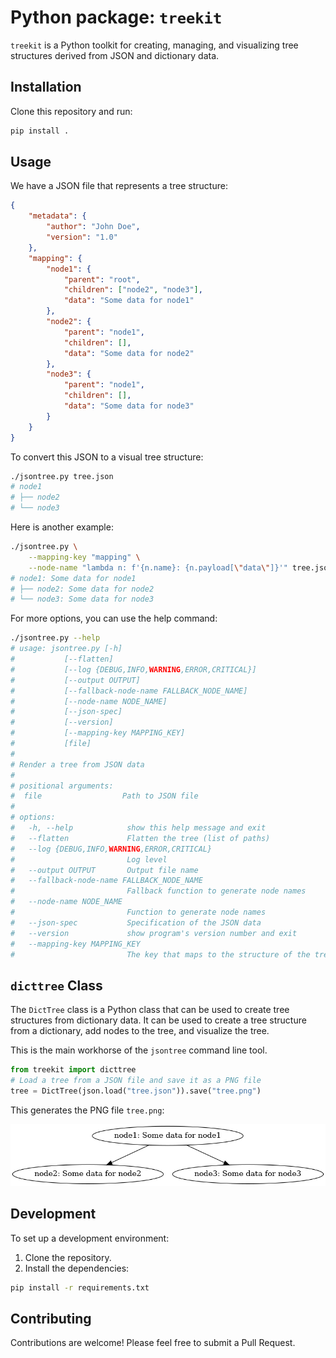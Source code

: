 # Python package: `treekit`

`treekit` is a Python toolkit for creating, managing, and visualizing tree structures derived from JSON and dictionary data.

## Installation

Clone this repository and run:

```bash
pip install .
```

## Usage

We have a JSON file that represents a tree structure:

```json
{
    "metadata": {
        "author": "John Doe",
        "version": "1.0"
    },
    "mapping": {
        "node1": {
            "parent": "root",
            "children": ["node2", "node3"],
            "data": "Some data for node1"
        },
        "node2": {
            "parent": "node1",
            "children": [],
            "data": "Some data for node2"
        },
        "node3": {
            "parent": "node1",
            "children": [],
            "data": "Some data for node3"
        }
    }
}
```

To convert this JSON to a visual tree structure:

```bash
./jsontree.py tree.json
# node1
# ├── node2
# └── node3
```

Here is another example:

```bash
./jsontree.py \
    --mapping-key "mapping" \
    --node-name "lambda n: f'{n.name}: {n.payload[\"data\"]}'" tree.json 
# node1: Some data for node1
# ├── node2: Some data for node2
# └── node3: Some data for node3
```

For more options, you can use the help command:

```bash
./jsontree.py --help
# usage: jsontree.py [-h]
#           [--flatten]
#           [--log {DEBUG,INFO,WARNING,ERROR,CRITICAL}]
#           [--output OUTPUT]
#           [--fallback-node-name FALLBACK_NODE_NAME]
#           [--node-name NODE_NAME]
#           [--json-spec]
#           [--version]
#           [--mapping-key MAPPING_KEY]
#           [file]
#
# Render a tree from JSON data
#
# positional arguments:
#  file                  Path to JSON file
#
# options:
#   -h, --help            show this help message and exit
#   --flatten             Flatten the tree (list of paths)
#   --log {DEBUG,INFO,WARNING,ERROR,CRITICAL}
#                         Log level
#   --output OUTPUT       Output file name
#   --fallback-node-name FALLBACK_NODE_NAME
#                         Fallback function to generate node names
#   --node-name NODE_NAME
#                         Function to generate node names
#   --json-spec           Specification of the JSON data
#   --version             show program's version number and exit
#   --mapping-key MAPPING_KEY
#                         The key that maps to the structure of the tree
```

## `dicttree` Class

The `DictTree` class is a Python class that can be used to create tree structures from dictionary data. It can be used to create a tree structure from a dictionary, add nodes to the tree, and visualize the tree.

This is the main workhorse of the `jsontree` command line tool.

```python
from treekit import dicttree
# Load a tree from a JSON file and save it as a PNG file
tree = DictTree(json.load("tree.json")).save("tree.png")
```

This generates the PNG file `tree.png`:

![Tree](tree.png)

## Development

To set up a development environment:

1. Clone the repository.
2. Install the dependencies:

```bash
pip install -r requirements.txt
```

## Contributing

Contributions are welcome! Please feel free to submit a Pull Request.
